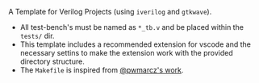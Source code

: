 A Template for Verilog Projects (using `iverilog` and `gtkwave`).

* All test-bench's must be named as `*_tb.v` and be placed within the `tests/` dir.
* This template includes a recommended extension for vscode and the necessary settins to make the extension work with the provided directory structure.
* The `Makefile` is inspired from [@pwmarcz's work](https://github.com/pwmarcz/fpga-tools/blob/master/fpga.mk).
